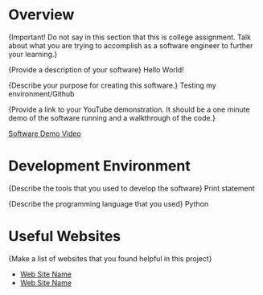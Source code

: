 # Overview

{Important!  Do not say in this section that this is college assignment.  Talk about what you are trying to accomplish as a software engineer to further your learning.}

{Provide a description of your software}
Hello World!

{Describe your purpose for creating this software.}
Testing my environment/Github

{Provide a link to your YouTube demonstration.  It should be a one minute demo of the software running and a walkthrough of the code.}

[Software Demo Video](http://youtube.link.goes.here)

# Development Environment

{Describe the tools that you used to develop the software}
Print statement

{Describe the programming language that you used}
Python

# Useful Websites

{Make a list of websites that you found helpful in this project}
* [Web Site Name](http://url.link.goes.here)
* [Web Site Name](http://url.link.goes.here)